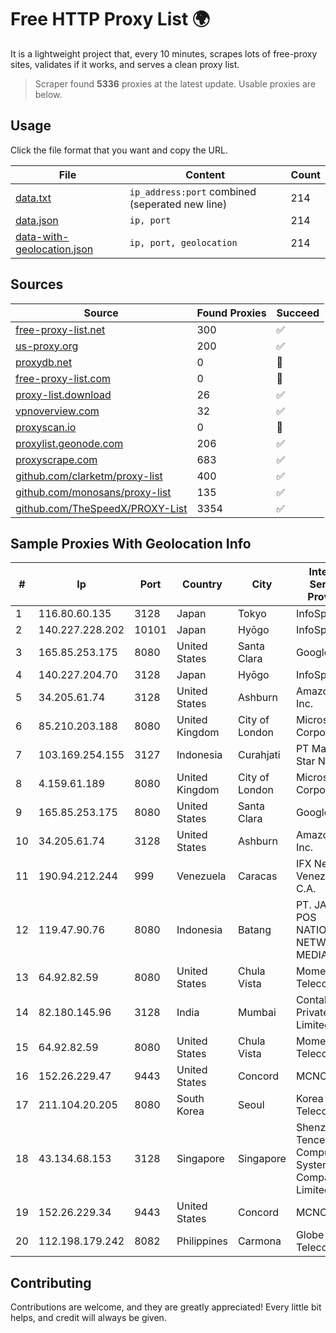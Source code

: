 
# Free HTTP Proxy List 🌍

It is a lightweight project that, every 10 minutes, scrapes lots of free-proxy sites, validates if it works, and serves a clean proxy list.


> Scraper found **5336** proxies at the latest update. Usable proxies are below.

## Usage

Click the file format that you want and copy the URL.


|File|Content|Count|
|----|-------|-----|
|[data.txt](https://raw.githubusercontent.com/themiralay/Proxy-List-World/master/data.txt)|`ip_address:port` combined (seperated new line)|214|
|[data.json](https://raw.githubusercontent.com/themiralay/Proxy-List-World/master/data.json)|`ip, port`|214|
|[data-with-geolocation.json](https://raw.githubusercontent.com/themiralay/Proxy-List-World/master/data-with-geolocation.json)|`ip, port, geolocation`|214|

## Sources

|Source|Found Proxies|Succeed|
|------|-------------|-------|
|[free-proxy-list.net](https://free-proxy-list.net)|300|✅|
|[us-proxy.org](https://www.us-proxy.org)|200|✅|
|[proxydb.net](http://proxydb.net)|0|🚫|
|[free-proxy-list.com](https://free-proxy-list.com/?page=&port=&type%5B%5D=http&type%5B%5D=https&up_time=0&search=Search)|0|🚫|
|[proxy-list.download](https://www.proxy-list.download/HTTP)|26|✅|
|[vpnoverview.com](https://vpnoverview.com/privacy/anonymous-browsing/free-proxy-servers)|32|✅|
|[proxyscan.io](https://www.proxyscan.io)|0|🚫|
|[proxylist.geonode.com](https://proxylist.geonode.com/api/proxy-list?limit=300&page=1&sort_by=lastChecked&sort_type=desc&protocols=http,https)|206|✅|
|[proxyscrape.com](https://api.proxyscrape.com/v2/?request=displayproxies&protocol=http&timeout=10000&country=all&ssl=all&anonymity=all)|683|✅|
|[github.com/clarketm/proxy-list](https://raw.githubusercontent.com/clarketm/proxy-list/master/proxy-list-raw.txt)|400|✅|
|[github.com/monosans/proxy-list](https://raw.githubusercontent.com/monosans/proxy-list/main/proxies/http.txt)|135|✅|
|[github.com/TheSpeedX/PROXY-List](https://raw.githubusercontent.com/TheSpeedX/PROXY-List/master/http.txt)|3354|✅|


## Sample Proxies With Geolocation Info

|#|Ip|Port|Country|City|Internet Service Provider|
|-|--|----|-------|----|-------------------------|
|1|116.80.60.135|3128|Japan|Tokyo|InfoSphere|
|2|140.227.228.202|10101|Japan|Hyōgo|InfoSphere|
|3|165.85.253.175|8080|United States|Santa Clara|Google LLC|
|4|140.227.204.70|3128|Japan|Hyōgo|InfoSphere|
|5|34.205.61.74|3128|United States|Ashburn|Amazon.com, Inc.|
|6|85.210.203.188|8080|United Kingdom|City of London|Microsoft Corporation|
|7|103.169.254.155|3127|Indonesia|Curahjati|PT Master Star Network|
|8|4.159.61.189|8080|United Kingdom|City of London|Microsoft Corporation|
|9|165.85.253.175|8080|United States|Santa Clara|Google LLC|
|10|34.205.61.74|3128|United States|Ashburn|Amazon.com, Inc.|
|11|190.94.212.244|999|Venezuela|Caracas|IFX Networks Venezuela C.A.|
|12|119.47.90.76|8080|Indonesia|Batang|PT. JAWA POS NATIONAL NETWORK MEDIALINK|
|13|64.92.82.59|8080|United States|Chula Vista|Momentum Telecom, Inc.|
|14|82.180.145.96|3128|India|Mumbai|Contabo Asia Private Limited|
|15|64.92.82.59|8080|United States|Chula Vista|Momentum Telecom, Inc.|
|16|152.26.229.47|9443|United States|Concord|MCNC|
|17|211.104.20.205|8080|South Korea|Seoul|Korea Telecom|
|18|43.134.68.153|3128|Singapore|Singapore|Shenzhen Tencent Computer Systems Company Limited|
|19|152.26.229.34|9443|United States|Concord|MCNC|
|20|112.198.179.242|8082|Philippines|Carmona|Globe Telecom|



## Contributing

Contributions are welcome, and they are greatly appreciated! Every
little bit helps, and credit will always be given.

